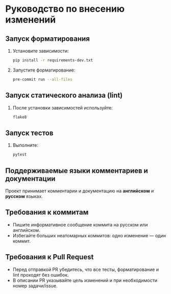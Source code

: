 # Руководство по внесению изменений

## Запуск форматирования

1. Установите зависимости:
   ```bash
   pip install -r requirements-dev.txt
   ```
2. Запустите форматирование:
   ```bash
   pre-commit run --all-files
   ```

## Запуск статического анализа (lint)

1. После установки зависимостей используйте:
   ```bash
   flake8
   ```

## Запуск тестов

1. Выполните:
   ```bash
   pytest
   ```

## Поддерживаемые языки комментариев и документации

Проект принимает комментарии и документацию на **английском** и **русском** языках.

## Требования к коммитам

- Пишите информативное сообщение коммита на русском или английском.
- Избегайте больших неатомарных коммитов: одно изменение — один коммит.

## Требования к Pull Request

- Перед отправкой PR убедитесь, что все тесты, форматирование и lint проходят без ошибок.
- В описании PR указывайте цель изменений и при необходимости номер задачи/issue.

